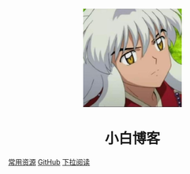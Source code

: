 <p align="center">
<img src="pictures/coverpage_logo.jpeg" width="200" height="200"/>
</p>
<h1 align="center">小白博客</h1>

[常用资源](https://www.google.co.jp/)
[GitHub](https://github.com/wxcfox)
[下拉阅读](#小白博客)